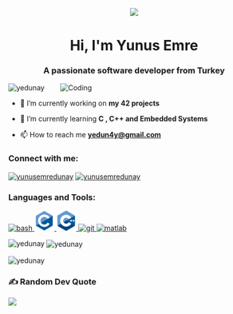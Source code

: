 <p align="center">
  <img src="https://www.yash.com/wp-content/uploads/2021/06/python-blogn-banner2.png"/>

<h1 align="center">Hi, I'm Yunus Emre</h1>
<h3 align="center">A passionate software developer from Turkey</h3>
<img align="right" alt="Coding" width="400" src="https://miro.medium.com/v2/resize:fit:1144/1*My6kVZDhTdhVd1ygwqj-AQ.gif">

<p align="left"> <img src="https://komarev.com/ghpvc/?username=yedunay&label=Profile%20views&color=0e75b6&style=flat" alt="yedunay" /> </p>

- 🔭 I’m currently working on **my 42 projects**

- 🌱 I’m currently learning **C , C++ and Embedded Systems**

- 📫 How to reach me **yedun4y@gmail.com**

<h3 align="left">Connect with me:</h3>
<p align="left">
<a href="https://linkedin.com/in/yunusemredunay" target="blank"><img align="center" src="https://raw.githubusercontent.com/rahuldkjain/github-profile-readme-generator/master/src/images/icons/Social/linked-in-alt.svg" alt="yunusemredunay" height="30" width="40" /></a>
<a href="https://instagram.com/yunusemredunay" target="blank"><img align="center" src="https://raw.githubusercontent.com/rahuldkjain/github-profile-readme-generator/master/src/images/icons/Social/instagram.svg" alt="yunusemredunay" height="30" width="40" /></a>
</p>

<h3 align="left">Languages and Tools:</h3>
<p align="left"> <a href="https://www.gnu.org/software/bash/" target="_blank" rel="noreferrer"> <img src="https://www.vectorlogo.zone/logos/gnu_bash/gnu_bash-icon.svg" alt="bash" width="40" height="40"/> </a> <a href="https://www.cprogramming.com/" target="_blank" rel="noreferrer"> <img src="https://raw.githubusercontent.com/devicons/devicon/master/icons/c/c-original.svg" alt="c" width="40" height="40"/> </a> <a href="https://www.w3schools.com/cpp/" target="_blank" rel="noreferrer"> <img src="https://raw.githubusercontent.com/devicons/devicon/master/icons/cplusplus/cplusplus-original.svg" alt="cplusplus" width="40" height="40"/> </a> <a href="https://git-scm.com/" target="_blank" rel="noreferrer"> <img src="https://www.vectorlogo.zone/logos/git-scm/git-scm-icon.svg" alt="git" width="40" height="40"/> </a> <a href="https://www.mathworks.com/" target="_blank" rel="noreferrer"> <img src="https://upload.wikimedia.org/wikipedia/commons/2/21/Matlab_Logo.png" alt="matlab" width="40" height="40"/> </a> </p>

<p><img align="left" src="https://github-readme-stats.vercel.app/api/top-langs?username=yedunay&show_icons=true&locale=en&layout=compact" alt="yedunay" /></p>

<p>&nbsp;<img align="center" src="https://github-readme-stats.vercel.app/api?username=yedunay&show_icons=true&locale=en" alt="yedunay" /></p>

<p><img align="center" src="https://github-readme-streak-stats.herokuapp.com/?user=yedunay&" alt="yedunay" /></p>

### ✍️ Random Dev Quote
![](https://quotes-github-readme.vercel.app/api?type=horizontal&theme=tokyonight)
